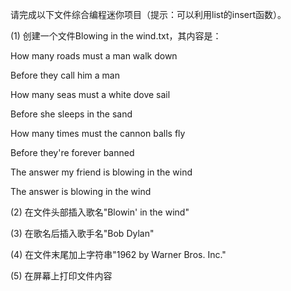 请完成以下文件综合编程迷你项目（提示：可以利用list的insert函数）。

(1) 创建一个文件Blowing in the wind.txt，其内容是：

How many roads must a man walk down

Before they call him a man

How many seas must a white dove sail

Before she sleeps in the sand

How many times must the cannon balls fly

Before they're forever banned

The answer my friend is blowing in the wind

The answer is blowing in the wind

(2) 在文件头部插入歌名"Blowin' in the wind"

(3) 在歌名后插入歌手名"Bob Dylan"

(4) 在文件末尾加上字符串"1962 by Warner Bros. Inc."

(5) 在屏幕上打印文件内容